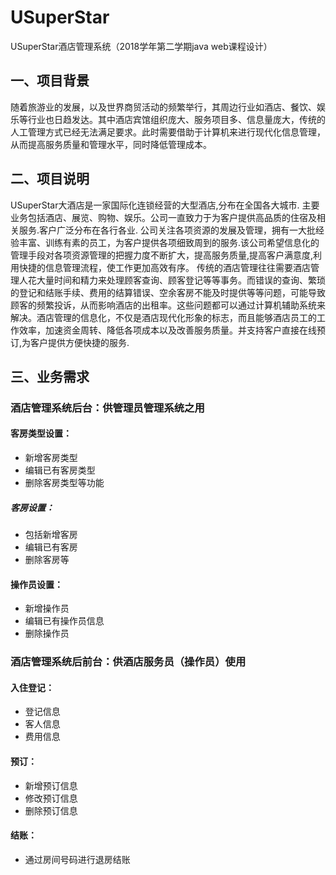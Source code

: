 # USuperStar
USuperStar酒店管理系统（2018学年第二学期java web课程设计）

## 一、项目背景

随着旅游业的发展，以及世界商贸活动的频繁举行，其周边行业如酒店、餐饮、娱乐等行业也日趋发达。其中酒店宾馆组织庞大、服务项目多、信息量庞大，传统的人工管理方式已经无法满足要求。此时需要借助于计算机来进行现代化信息管理，从而提高服务质量和管理水平，同时降低管理成本。

## 二、项目说明

USuperStar大酒店是一家国际化连锁经营的大型酒店,分布在全国各大城市. 主要业务包括酒店、展览、购物、娱乐。公司一直致力于为客户提供高品质的住宿及相关服务.客户广泛分布在各行各业. 公司关注各项资源的发展及管理，拥有一大批经验丰富、训练有素的员工，为客户提供各项细致周到的服务.该公司希望信息化的管理手段对各项资源管理的把握力度不断扩大，提高服务质量,提高客户满意度,利用快捷的信息管理流程，使工作更加高效有序。
传统的酒店管理往往需要酒店管理人花大量时间和精力来处理顾客查询、顾客登记等等事务。而错误的查询、繁琐的登记和结账手续、费用的结算错误、空余客房不能及时提供等等问题，可能导致顾客的频繁投诉，从而影响酒店的出租率。这些问题都可以通过计算机辅助系统来解决。酒店管理的信息化，不仅是酒店现代化形象的标志，而且能够酒店员工的工作效率，加速资金周转、降低各项成本以及改善服务质量。并支持客户直接在线预订,为客户提供方便快捷的服务.

## 三、业务需求

### 酒店管理系统后台：供管理员管理系统之用

#### 客房类型设置：

+ 新增客房类型 
+ 编辑已有客房类型
+ 删除客房类型等功能
##### 客房设置：
+ 包括新增客房
+ 编辑已有客房
+ 删除客房等
#### 操作员设置：
+ 新增操作员
+ 编辑已有操作员信息
+ 删除操作员

### 酒店管理系统后前台：供酒店服务员（操作员）使用

#### 入住登记：
+ 登记信息
+ 客人信息
+ 费用信息
#### 预订：
+ 新增预订信息
+ 修改预订信息
+ 删除预订信息
#### 结账：
+ 通过房间号码进行退房结账
